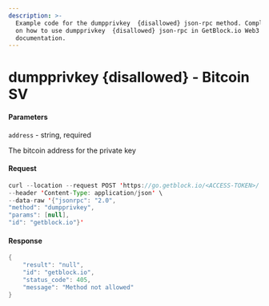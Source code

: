 ```yaml
---
description: >-
  Example code for the dumpprivkey  {disallowed} json-rpc method. Сomplete guide
  on how to use dumpprivkey  {disallowed} json-rpc in GetBlock.io Web3
  documentation.
---
```


# dumpprivkey {disallowed} - Bitcoin SV

#### Parameters

`address` - string, required

The bitcoin address for the private key

#### Request

```java
curl --location --request POST 'https://go.getblock.io/<ACCESS-TOKEN>/' \
--header 'Content-Type: application/json' \ 
--data-raw '{"jsonrpc": "2.0",
"method": "dumpprivkey",
"params": [null],
"id": "getblock.io"}'
```

#### Response

```java
{
    "result": "null",
    "id": "getblock.io",
    "status_code": 405,
    "message": "Method not allowed"
}
```
